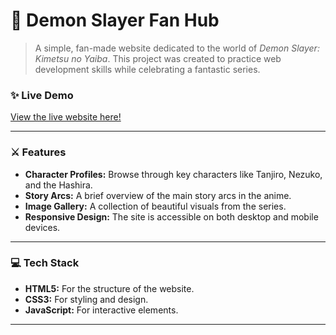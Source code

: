 # 👺 Demon Slayer Fan Hub

> A simple, fan-made website dedicated to the world of *Demon Slayer: Kimetsu no Yaiba*. This project was created to practice web development skills while celebrating a fantastic series.

### ✨ Live Demo

[View the live website here!](https://demonslayer.deno.dev)

---

### ⚔️ Features

* **Character Profiles:** Browse through key characters like Tanjiro, Nezuko, and the Hashira.
* **Story Arcs:** A brief overview of the main story arcs in the anime.
* **Image Gallery:** A collection of beautiful visuals from the series.
* **Responsive Design:** The site is accessible on both desktop and mobile devices.

---

### 💻 Tech Stack

* **HTML5:** For the structure of the website.
* **CSS3:** For styling and design.
* **JavaScript:** For interactive elements.

---


